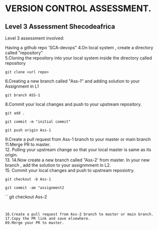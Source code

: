 #   VERSION CONTROL ASSESSMENT.

## Level 3 Assessment Shecodeafrica
Level 3 assessment involved:   

Having a github repo 'SCA-devops"
4.On local system , create a directory called "repository"  
5.Cloning the repository into your local system inside the directory called repository
```
git clone <url repo>
```
6.Creating a new branch called "Ass-1" and adding solution to your Assignment in L1  
```
git branch ASS-1
```

8.Commit your local changes and push to your upstream repository. 
```
git add .

git commit -m "initial commit"

git push origin Ass-1
```

9.Create a pull request from Ass-1 branch to your master or main branch  
11.Merge PR to master.  
12. Pulling your upstream change so that your local master is same as its origin.  
13. 
14.Now create a new branch called "Ass-2' from master. 
In your new branch , add the solution to your assignmment in L2.  
15. Commit your local changes and push to upstream reposiotry. 
```
git checkout -b Ass-1
```

```
git commit -am "assignment2
```

``
git checkout Ass-2
```

 
16.Create a pull request from Ass-2 branch to master or main branch.  
17.Copy the PR link and save elsewhere.  
89.Merge your PR to master.  


